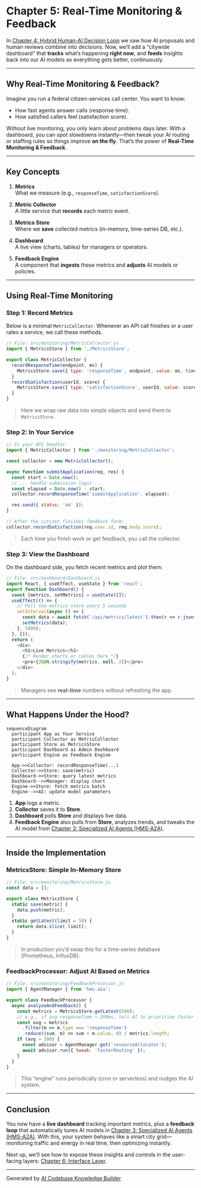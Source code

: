 # Chapter 5: Real-Time Monitoring & Feedback

In [Chapter 4: Hybrid Human-AI Decision Loop](04_hybrid_human_ai_decision_loop_.md) we saw how AI proposals and human reviews combine into decisions. Now, we’ll add a “citywide dashboard” that **tracks** what’s happening **right now**, and **feeds** insights back into our AI models so everything gets better, continuously.

---

## Why Real-Time Monitoring & Feedback?

Imagine you run a federal citizen-services call center. You want to know:

- How fast agents answer calls (response time).
- How satisfied callers feel (satisfaction score).

Without live monitoring, you only learn about problems days later. With a dashboard, you can spot slowdowns instantly—then tweak your AI routing or staffing rules so things improve **on the fly**. That’s the power of **Real-Time Monitoring & Feedback**.

---

## Key Concepts

1. **Metrics**  
   What we measure (e.g., `responseTime`, `satisfactionScore`).

2. **Metric Collector**  
   A little service that **records** each metric event.

3. **Metrics Store**  
   Where we **save** collected metrics (in-memory, time-series DB, etc.).

4. **Dashboard**  
   A live view (charts, tables) for managers or operators.

5. **Feedback Engine**  
   A component that **ingests** these metrics and **adjusts** AI models or policies.

---

## Using Real-Time Monitoring

### Step 1: Record Metrics

Below is a minimal `MetricCollector`. Whenever an API call finishes or a user rates a service, we call these methods.

```javascript
// File: src/monitoring/MetricCollector.js
import { MetricsStore } from './MetricsStore';

export class MetricCollector {
  recordResponseTime(endpoint, ms) {
    MetricsStore.save({ type: 'responseTime', endpoint, value: ms, timestamp: Date.now() });
  }
  recordSatisfaction(userId, score) {
    MetricsStore.save({ type: 'satisfactionScore', userId, value: score, timestamp: Date.now() });
  }
}
```
> Here we wrap raw data into simple objects and send them to `MetricsStore`.

### Step 2: In Your Service

```javascript
// In your API handler
import { MetricCollector } from './monitoring/MetricCollector';

const collector = new MetricCollector();

async function submitApplication(req, res) {
  const start = Date.now();
  // ... handle submission logic ...
  const elapsed = Date.now() - start;
  collector.recordResponseTime('submitApplication', elapsed);

  res.send({ status: 'ok' });
}

// After the citizen finishes feedback form:
collector.recordSatisfaction(req.user.id, req.body.score);
```
> Each time you finish work or get feedback, you call the collector.

### Step 3: View the Dashboard

On the dashboard side, you fetch recent metrics and plot them:

```javascript
// File: src/dashboard/Dashboard.js
import React, { useEffect, useState } from 'react';
export function Dashboard() {
  const [metrics, setMetrics] = useState([]);
  useEffect(() => {
    // Poll the metrics store every 5 seconds
    setInterval(async () => {
      const data = await fetch('/api/metrics/latest').then(r => r.json());
      setMetrics(data);
    }, 5000);
  }, []);
  return (
    <div>
      <h1>Live Metrics</h1>
      {/* Render charts or tables here */}
      <pre>{JSON.stringify(metrics, null, 2)}</pre>
    </div>
  );
}
```
> Managers see **real-time** numbers without refreshing the app.

---

## What Happens Under the Hood?

```mermaid
sequenceDiagram
  participant App as Your Service
  participant Collector as MetricCollector
  participant Store as MetricsStore
  participant Dashboard as Admin Dashboard
  participant Engine as Feedback Engine

  App->>Collector: recordResponseTime(...)
  Collector->>Store: save(metric)
  Dashboard->>Store: query latest metrics
  Dashboard-->>Manager: display chart
  Engine->>Store: fetch metrics batch
  Engine-->>AI: update model parameters
```

1. **App** logs a metric.  
2. **Collector** saves it to **Store**.  
3. **Dashboard** polls **Store** and displays live data.  
4. **Feedback Engine** also pulls from **Store**, analyzes trends, and tweaks the AI model from [Chapter 3: Specialized AI Agents (HMS-A2A)](03_specialized_ai_agents__hms_a2a__.md).

---

## Inside the Implementation

### MetricsStore: Simple In-Memory Store

```javascript
// File: src/monitoring/MetricsStore.js
const data = [];

export class MetricsStore {
  static save(metric) {
    data.push(metric);
  }
  static getLatest(limit = 50) {
    return data.slice(-limit);
  }
}
```
> In production you’d swap this for a time-series database (Prometheus, InfluxDB).

### FeedbackProcessor: Adjust AI Based on Metrics

```javascript
// File: src/monitoring/FeedbackProcessor.js
import { AgentManager } from 'hms-a2a';

export class FeedbackProcessor {
  async analyzeAndFeedback() {
    const metrics = MetricsStore.getLatest(500);
    // e.g., if avg responseTime > 200ms, tell AI to prioritize faster routes
    const avg = metrics
      .filter(m => m.type === 'responseTime')
      .reduce((sum, m) => sum + m.value, 0) / metrics.length;
    if (avg > 200) {
      const advisor = AgentManager.get('resourceAllocator');
      await advisor.run({ tweak: 'fasterRouting' });
    }
  }
}
```
> This “engine” runs periodically (cron or serverless) and nudges the AI system.

---

## Conclusion

You now have a **live dashboard** tracking important metrics, plus a **feedback loop** that automatically tunes AI models in [Chapter 3: Specialized AI Agents (HMS-A2A)](03_specialized_ai_agents__hms_a2a__.md). With this, your system behaves like a smart city grid—monitoring traffic and energy in real time, then optimizing instantly.

Next up, we’ll see how to expose these insights and controls in the user-facing layers: [Chapter 6: Interface Layer](06_interface_layer_.md).

---

Generated by [AI Codebase Knowledge Builder](https://github.com/The-Pocket/Tutorial-Codebase-Knowledge)